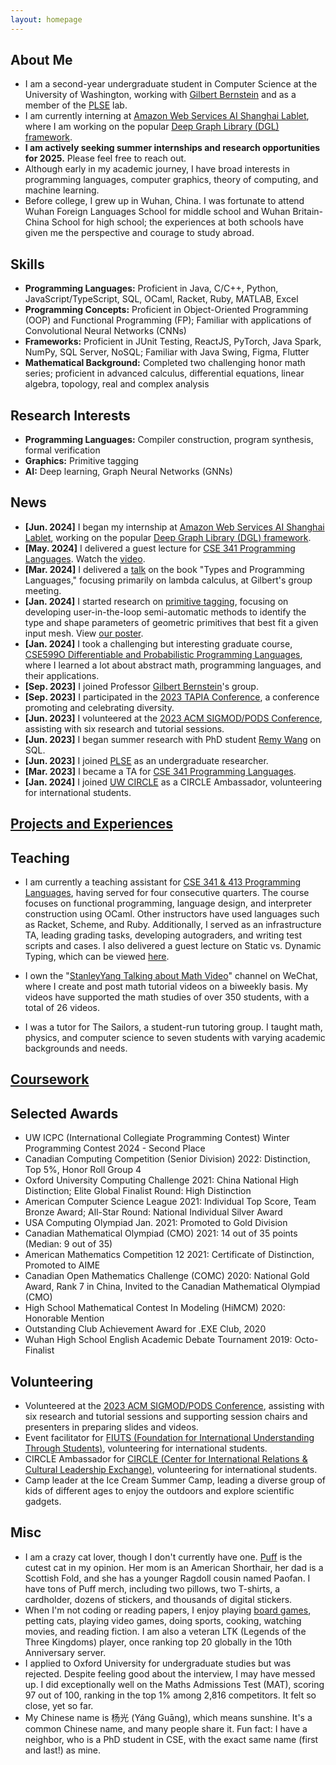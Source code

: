 ```yaml
---
layout: homepage
---
```


## About Me

- I am a second-year undergraduate student in Computer Science at the University of Washington, working with [Gilbert Bernstein](https://gilbertbernstein.com/) and as a member of the [PLSE](https://uwplse.org/) lab.
- I am currently interning at [Amazon Web Services AI Shanghai Lablet](https://www.amazonaws.cn/en/ailab/), where I am working on the popular [Deep Graph Library (DGL) framework](https://dgl.ai/).
- **I am actively seeking summer internships and research opportunities for 2025.** Please feel free to reach out.
- Although early in my academic journey, I have broad interests in programming languages, computer graphics, theory of computing, and machine learning.
- Before college, I grew up in Wuhan, China. I was fortunate to attend Wuhan Foreign Languages School for middle school and Wuhan Britain-China School for high school; the experiences at both schools have given me the perspective and courage to study abroad.


## Skills
- **Programming Languages:** Proficient in Java, C/C++, Python, JavaScript/TypeScript, SQL, OCaml, Racket, Ruby, MATLAB, Excel
- **Programming Concepts:** Proficient in Object-Oriented Programming (OOP) and Functional Programming (FP); Familiar with applications of Convolutional Neural Networks (CNNs)
- **Frameworks:** Proficient in JUnit Testing, ReactJS, PyTorch, Java Spark, NumPy, SQL Server, NoSQL; Familiar with Java Swing, Figma, Flutter
- **Mathematical Background:** Completed two challenging honor math series; proficient in advanced calculus, differential equations, linear algebra, topology, real and complex analysis

## Research Interests

- **Programming Languages:** Compiler construction, program synthesis, formal verification
- **Graphics:** Primitive tagging
- **AI:** Deep learning, Graph Neural Networks (GNNs)



## News

- **[Jun. 2024]** I began my internship at [Amazon Web Services AI Shanghai Lablet](https://www.amazonaws.cn/en/ailab/), working on the popular [Deep Graph Library (DGL) framework](https://dgl.ai/).
- **[May. 2024]** I delivered a guest lecture for [CSE 341 Programming Languages](https://cse.uw.edu/341). Watch the [video](https://www.youtube.com/watch?v=gbGIDZzfK5U&ab_channel=StanleyYang).
- **[Mar. 2024]** I delivered a [talk](https://docs.google.com/presentation/d/1qw4cOTER2YeKbXWPA6SqvH9P09cqBvSVxHwwWD8vqMQ/edit?usp=sharing) on the book "Types and Programming Languages," focusing primarily on lambda calculus, at Gilbert's group meeting.
- **[Jan. 2024]** I started research on [primitive tagging](https://github.com/merlinyx/primtag), focusing on developing user-in-the-loop semi-automatic methods to identify the type and shape parameters of geometric primitives that best fit a given input mesh. View [our poster](https://github.com/merlinyx/primtag/blob/main/poster.png).
- **[Jan. 2024]** I took a challenging but interesting graduate course, [CSE599O Differentiable and Probabilistic Programming Languages](https://sites.google.com/cs.washington.edu/cse-599o-dppl), where I learned a lot about abstract math, programming languages, and their applications.
- **[Sep. 2023]** I joined Professor [Gilbert Bernstein](https://gilbertbernstein.com/)'s group.
- **[Sep. 2023]** I participated in the [2023 TAPIA Conference](https://tapiaconference.cmd-it.org/), a conference promoting and celebrating diversity.
- **[Jun. 2023]** I volunteered at the [2023 ACM SIGMOD/PODS Conference](https://2023.sigmod.org/), assisting with six research and tutorial sessions.
- **[Jun. 2023]** I began summer research with PhD student [Remy Wang](https://remy.wang/) on SQL.
- **[Jun. 2023]** I joined [PLSE](https://uwplse.org/) as an undergraduate researcher.
- **[Mar. 2023]** I became a TA for [CSE 341 Programming Languages](https://cse.uw.edu/341).
- **[Jan. 2024]** I joined [UW CIRCLE](https://www.washington.edu/circle/) as a CIRCLE Ambassador, volunteering for international students.



## [Projects and Experiences](projects.html)




## Teaching

- I am currently a teaching assistant for [CSE 341 & 413 Programming Languages](https://cse.uw.edu/341), having served for four consecutive quarters. The course focuses on functional programming, language design, and interpreter construction using OCaml. Other instructors have used languages such as Racket, Scheme, and Ruby. Additionally, I served as an infrastructure TA, leading grading tasks, developing autograders, and writing test scripts and cases. I also delivered a guest lecture on Static vs. Dynamic Typing, which can be viewed [here](https://www.youtube.com/watch?v=gbGIDZzfK5U&ab_channel=StanleyYang). 

- I own the "[StanleyYang Talking about Math Video](https://weixin.qq.com/r/lx1cWa3EPmVCKOk6b0gT)" channel on WeChat, where I create and post math tutorial videos on a biweekly basis. My videos have supported the math studies of over 350 students, with a total of 26 videos.

- I was a tutor for The Sailors, a student-run tutoring group. I taught math, physics, and computer science to seven students with varying academic backgrounds and needs.



## [Coursework](courses.html)



## Selected Awards

- UW ICPC (International Collegiate Programming Contest) Winter Programming Contest 2024 - Second Place
- Canadian Computing Competition (Senior Division) 2022: Distinction, Top 5%, Honor Roll Group 4
- Oxford University Computing Challenge 2021: China National High Distinction; Elite Global Finalist Round: High Distinction
- American Computer Science League 2021: Individual Top Score, Team Bronze Award; All-Star Round: National Individual Silver Award
- USA Computing Olympiad Jan. 2021: Promoted to Gold Division
- Canadian Mathematical Olympiad (CMO) 2021: 14 out of 35 points (Median: 9 out of 35)
- American Mathematics Competition 12 2021: Certificate of Distinction, Promoted to AIME
- Canadian Open Mathematics Challenge (COMC) 2020: National Gold Award, Rank 7 in China, Invited to the Canadian Mathematical Olympiad (CMO)
- High School Mathematical Contest In Modeling (HiMCM) 2020: Honorable Mention
- Outstanding Club Achievement Award for .EXE Club, 2020
- Wuhan High School English Academic Debate Tournament 2019: Octo-Finalist


## Volunteering 
- Volunteered at the [2023 ACM SIGMOD/PODS Conference](https://2023.sigmod.org/), assisting with six research and tutorial sessions and supporting session chairs and presenters in preparing slides and videos.
- Event facilitator for [FIUTS (Foundation for International Understanding Through Students)](https://www.fiuts.org/), volunteering for international students.
- CIRCLE Ambassador for [CIRCLE (Center for International Relations & Cultural Leadership Exchange)](https://www.washington.edu/circle/), volunteering for international students.
- Camp leader at the Ice Cream Summer Camp, leading a diverse group of kids of different ages to enjoy the outdoors and explore scientific gadgets.


## Misc
- I am a crazy cat lover, though I don't currently have one. [Puff](https://space.bilibili.com/298946431) is the cutest cat in my opinion. Her mom is an American Shorthair, her dad is a Scottish Fold, and she has a younger Ragdoll cousin named Paofan. I have tons of Puff merch, including two pillows, two T-shirts, a cardholder, dozens of stickers, and thousands of digital stickers.
- When I'm not coding or reading papers, I enjoy playing [board games](https://bloodontheclocktower.com/), petting cats, playing video games, doing sports, cooking, watching movies, and reading fiction. I am also a veteran LTK (Legends of the Three Kingdoms) player, once ranking top 20 globally in the 10th Anniversary server.
- I applied to Oxford University for undergraduate studies but was rejected. Despite feeling good about the interview, I may have messed up. I did exceptionally well on the Maths Admissions Test (MAT), scoring 97 out of 100, ranking in the top 1% among 2,816 competitors. It felt so close, yet so far.
- My Chinese name is 杨光 (Yáng Guāng), which means sunshine. It's a common Chinese name, and many people share it. Fun fact: I have a neighbor, who is a PhD student in CSE, with the exact same name (first and last!) as mine.